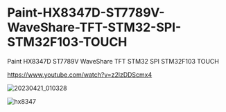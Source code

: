 # Paint-HX8347D-ST7789V-WaveShare-TFT-STM32-SPI-STM32F103-TOUCH
Paint HX8347D ST7789V WaveShare TFT STM32 SPI STM32F103 TOUCH

https://www.youtube.com/watch?v=z2lzDDScmx4

![20230421_010328](https://user-images.githubusercontent.com/31142397/233506915-e649d4a8-80d4-46df-b4c7-91454ca679a0.jpg)

![hx8347](https://user-images.githubusercontent.com/31142397/233506963-9fbd3e52-2589-4031-a82f-76a3ae8b16a5.jpg)
